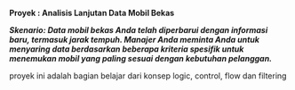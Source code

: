 **Proyek : Analisis Lanjutan Data Mobil Bekas**

***Skenario: Data mobil bekas Anda telah diperbarui dengan informasi baru, termasuk jarak tempuh. 
Manajer Anda meminta Anda untuk menyaring data berdasarkan beberapa kriteria spesifik untuk menemukan mobil yang paling sesuai dengan kebutuhan pelanggan.***

proyek ini adalah bagian belajar dari konsep logic, control, flow dan filtering
